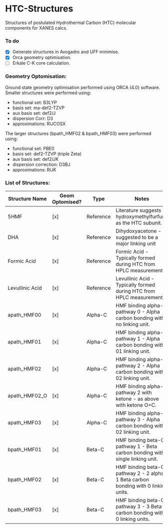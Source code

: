 # HTC-Structures
Structures of postulated Hydrothermal Carbon (HTC) molecular components for XANES calcs.

### To do
- [x] Generate structures in Avogadro and UFF minimise.
- [x] Orca geometry optimisation.
- [ ] Erkale C-K core calculation.

### Geometry Optomisation:
Ground state geometry optimisation performed using ORCA (4.0) software.
Smaller structures were performed using:
* functional set:  B3LYP
* basis set:	     ma-def2-TZVP
* aux basis set:	 def2/J
* dispersion Corr: D3
* approximations: RIJCOSX

The larger structures (bpath_HMF02 & bpath_HMF03) were performed using:
* functional set: PBE0
* basis set: def2-TZVP (triple Zeta)
* aux basis set: def2/JK
* dispersion correction: D3BJ
* approximations: RIJK

### List of Structures:
Structure Name |Geom Optomised? |Type | Notes
----------------|-----------|-----------|------------------------------------------------------------------------------------
5HMF		        | [x] |Reference	|Literature suggests hydroxymethylfurfural as the HTC subunit.
DHA		          | [x] |Reference	|Dihydoxyacetone - suggested to be a major linking unit
Formic Acid	    | [x] |Reference	|Formic Acid - Typically formed during HTC from HPLC measurements.
Levullinic Acid	| [x] |Reference	|Levullinic Acid - Typically formed during HTC from HPLC measurements.
apath_HMF00	    | [x] |Alpha-C		|HMF binding alpha-C pathway 0 - Alpha carbon bonding with no linking unit.
apath_HMF01	    | [x] |Alpha-C		|HMF binding alpha-C pathway 1 - Alpha carbon bonding with 01 linking unit.
apath_HMF02	    | [x] |Alpha-C		|HMF binding alpha-C pathway 2 - Alpha carbon bonding with 02 linking unit.
apath_HMF02_O	  | [x] |Alpha-C		|HMF binding alpha-C pathway 2 with ketone - as above with ketone O=C.
apath_HMF03	    | [x] |Alpha-C		|HMF binding alpha-C pathway 3 - Alpha carbon bonding with 02 linking unit.
bpath_HMF01	    | [x] |Beta-C		  |HMF binding beta-C pathway 1 - Beta carbon bonding with single linking unit.
bpath_HMF02	    | [x] |Beta-C		  |HMF binding beta-C pathway 2 - 2 alpha 1 Beta carbon bonding with 0 linking units.
bpath_HMF03     | [x] |Beta-C     |HMF binding beta-C pathway 3 - 3 Beta carbon bonding with 0 linking units.
